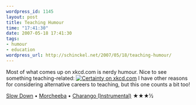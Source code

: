 ```yaml
--- 
wordpress_id: 1145
layout: post
title: Teaching Humour
time: "17:41:30"
date: 2007-05-18 17:41:30
tags: 
- humour
- education
wordpress_url: http://schinckel.net/2007/05/18/teaching-humour/
---
```

Most of what comes up on xkcd.com is nerdy humour. Nice to see something teaching-related: [![Certainty on xkcd.com][1]][2] I have other reasons for considering alternative careers to teaching, but this one counts a bit too! 

[Slow Down][3] • [Morcheeba][4] • [Charango (Instrumental)][5] ★★★½

   [1]: http://imgs.xkcd.com/comics/certainty.png
   [2]: http://xkcd.com/c263.html
   [3]: http://phobos.apple.com/WebObjects/MZSearch.woa/wa/advancedSearchResults?songTerm=Slow+Down&artistTerm=Morcheeba
   [4]: http://phobos.apple.com/WebObjects/MZSearch.woa/wa/advancedSearchResults?artistTerm=Morcheeba
   [5]: http://phobos.apple.com/WebObjects/MZSearch.woa/wa/advancedSearchResults?albumTerm=Charango+(Instrumental)&artistTerm=Morcheeba

